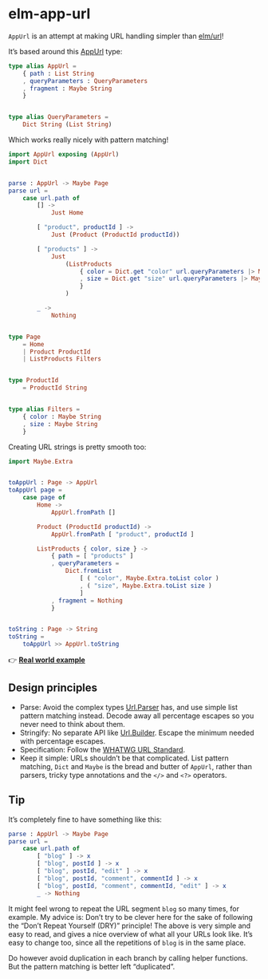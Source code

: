 # elm-app-url

`AppUrl` is an attempt at making URL handling simpler than [elm/url]!

It’s based around this [AppUrl] type:

```elm
type alias AppUrl =
    { path : List String
    , queryParameters : QueryParameters
    , fragment : Maybe String
    }


type alias QueryParameters =
    Dict String (List String)
```

Which works really nicely with pattern matching!

```elm
import AppUrl exposing (AppUrl)
import Dict


parse : AppUrl -> Maybe Page
parse url =
    case url.path of
        [] ->
            Just Home

        [ "product", productId ] ->
            Just (Product (ProductId productId))

        [ "products" ] ->
            Just
                (ListProducts
                    { color = Dict.get "color" url.queryParameters |> Maybe.andThen List.head
                    , size = Dict.get "size" url.queryParameters |> Maybe.andThen List.head
                    }
                )

        _ ->
            Nothing


type Page
    = Home
    | Product ProductId
    | ListProducts Filters


type ProductId
    = ProductId String


type alias Filters =
    { color : Maybe String
    , size : Maybe String
    }
```

Creating URL strings is pretty smooth too:

```elm
import Maybe.Extra


toAppUrl : Page -> AppUrl
toAppUrl page =
    case page of
        Home ->
            AppUrl.fromPath []

        Product (ProductId productId) ->
            AppUrl.fromPath [ "product", productId ]

        ListProducts { color, size } ->
            { path = [ "products" ]
            , queryParameters =
                Dict.fromList
                    [ ( "color", Maybe.Extra.toList color )
                    , ( "size", Maybe.Extra.toList size )
                    ]
            , fragment = Nothing
            }


toString : Page -> String
toString =
    toAppUrl >> AppUrl.toString
```

👉 **[Real world example]**

## Design principles

- Parse: Avoid the complex types [Url.Parser] has, and use simple list pattern matching instead. Decode away all percentage escapes so you never need to think about them.
- Stringify: No separate API like [Url.Builder]. Escape the minimum needed with percentage escapes.
- Specification: Follow the [WHATWG URL Standard].
- Keep it simple: URLs shouldn’t be that complicated. List pattern matching, `Dict` and `Maybe` is the bread and butter of `AppUrl`, rather than parsers, tricky type annotations and the `</>` and `<?>` operators.

## Tip

It’s completely fine to have something like this:

```elm
parse : AppUrl -> Maybe Page
parse url =
    case url.path of
        [ "blog" ] -> x
        [ "blog", postId ] -> x
        [ "blog", postId, "edit" ] -> x
        [ "blog", postId, "comment", commentId ] -> x
        [ "blog", postId, "comment", commentId, "edit" ] -> x
        _ -> Nothing
```

It might feel wrong to repeat the URL segment `blog` so many times, for example. My advice is: Don’t try to be clever here for the sake of following the “Don’t Repeat Yourself (DRY)” principle! The above is very simple and easy to read, and gives a nice overview of what all your URLs look like. It’s easy to change too, since all the repetitions of `blog` is in the same place.

Do however avoid duplication in each branch by calling helper functions. But the pattern matching is better left “duplicated”.

[appurl]: https://package.elm-lang.org/packages/lydell/elm-app-url/1.0.0/AppUrl#AppUrl
[elm/url]: https://package.elm-lang.org/packages/elm/url/latest
[real world example]: https://github.com/lydell/elm-app-url/blob/main/docs/real-world-example.md
[url.builder]: https://package.elm-lang.org/packages/elm/url/latest/Url-Builder
[url.parser]: https://package.elm-lang.org/packages/elm/url/latest/Url-Parser
[whatwg url standard]: https://url.spec.whatwg.org/#urlencoded-parsing
